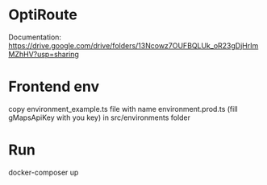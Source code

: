 # OptiRoute
Documentation: https://drive.google.com/drive/folders/13Ncowz7OUFBQLUk_oR23gDjHrImMZhHV?usp=sharing


# Frontend env
copy environment_example.ts file with name environment.prod.ts (fill gMapsApiKey with you key) in src/environments folder

# Run
docker-composer up